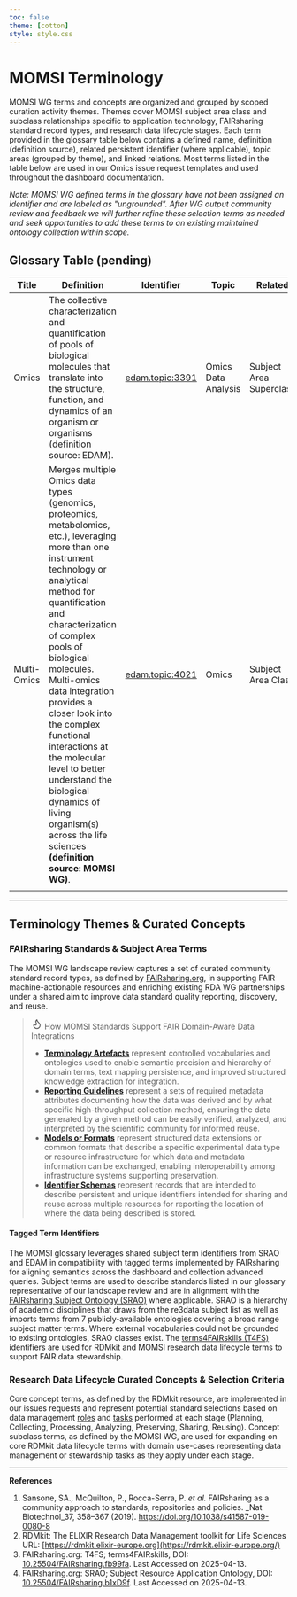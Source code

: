 ```yaml
---
toc: false
theme: [cotton]
style: style.css
---
```


# MOMSI Terminology

MOMSI WG terms and concepts are organized and grouped by scoped curation activity themes. Themes cover MOMSI subject area class and subclass relationships specific to application technology, FAIRsharing standard record types, and research data lifecycle stages. Each term provided in the glossary table below contains a defined name, definition (definition source), related persistent identifier (where applicable), topic areas (grouped by theme), and linked  relations. Most terms listed in the table below are used in our Omics issue request templates and used throughout the dashboard documentation.

_Note: MOMSI WG defined terms in the glossary have not been assigned an identifier and are labeled as "ungrounded". After WG output community review and feedback we will further refine these selection terms as needed and seek opportunities to add these terms to an existing maintained ontology collection within scope._

## Glossary Table (pending)


| Title    | Definition                                                                                                                                                                                           | Identifier                                                 | Topic              | Related       |
| -------- | ---------------------------------------------------------------------------------------------------------------------------------------------------------------------------------------------------- | ---------------------------------------------------------- | ------------------ | ------------- |
| Omics | The collective characterization and quantification of pools of biological molecules that translate into the structure, function, and dynamics of an organism or organisms (definition source: EDAM). | [edam.topic:3391](https://identifiers.org/edam:topic_3391) | Omics Data Analysis | Subject Area Superclass |
| Multi-Omics | Merges multiple Omics data types (genomics, proteomics, metabolomics, etc.), leveraging more than one instrument technology or analytical method for quantification and characterization of complex pools of biological molecules. Multi-omics data integration provides a closer look into the complex functional interactions at the molecular level to better understand the biological dynamics of living organism(s) across the life sciences **(definition source: MOMSI WG)**. |  [edam.topic:4021](https://identifiers.org/edam:topic_4021) | Omics | Subject Area Class |
|          |                                                                                                                                                                                                      |                                                            |                    |               |


---
## Terminology Themes & Curated Concepts

### FAIRsharing Standards & Subject Area Terms
The MOMSI WG landscape review captures a set of curated community standard record types, as defined by [FAIRsharing.org](https://fairsharing.org/standards), in supporting FAIR machine-actionable resources and enriching existing RDA WG partnerships under a shared aim to improve data standard quality reporting, discovery, and reuse. 


> <svg xmlns="http://www.w3.org/2000/svg" width="20" height="20" viewBox="0 0 24 24" fill="none" stroke="currentColor" stroke-width="2" stroke-linecap="round" stroke-linejoin="round"><path d="M8.5 14.5A2.5 2.5 0 0 0 11 12c0-1.38-.5-2-1-3-1.072-2.143-.224-4.054 2-6 .5 2.5 2 4.9 4 6.5 2 1.6 3 3.5 3 5.5a7 7 0 1 1-14 0c0-1.153.433-2.294 1-3a2.5 2.5 0 0 0 2.5 2.5z"/></svg> How MOMSI Standards Support FAIR Domain-Aware Data Integrations
> - **[Terminology Artefacts](https://github.com/RDA-MOMSI/Dashboard/blob/main/src/glossary/Terminology-Artefacts.md)** represent controlled vocabularies and ontologies used to enable semantic precision and hierarchy of domain terms, text mapping persistence, and improved structured knowledge extraction for integration.
 > - **[Reporting Guidelines](https://github.com/RDA-MOMSI/Dashboard/blob/main/src/glossary/Reporting-Guidelines.md)** represent a sets of required metadata attributes documenting how the data was derived and by what specific high-throughput collection method, ensuring the data generated by a given method can be easily verified, analyzed, and interpreted by the scientific community for informed reuse. 
 > - **[Models or Formats](https://github.com/RDA-MOMSI/Dashboard/blob/main/src/glossary/Models-or-Formats.md)** represent structured data extensions or common formats that describe a specific experimental data type or resource infrastructure for which data and metadata information can be exchanged, enabling interoperability among infrastructure systems supporting preservation.
 > - **[Identifier Schemas](https://github.com/RDA-MOMSI/Dashboard/blob/main/src/glossary/Identifier-Schemas.md)** represent records that are intended to describe persistent and unique identifiers intended for sharing and reuse across multiple resources for reporting the location of where the data being described is stored.


#### Tagged Term Identifiers
The MOMSI glossary leverages shared subject term identifiers from SRAO and EDAM in compatibility with tagged terms implemented by FAIRsharing for aligning semantics across the dashboard and collection advanced queries. Subject terms are used to describe standards listed in our glossary representative of our landscape review and are in alignment with the [FAIRsharing Subject Ontology (SRAO)](https://www.ebi.ac.uk/ols4/ontologies/srao) where applicable. SRAO is a hierarchy of academic disciplines that draws from the re3data subject list as well as imports terms from 7 publicly-available ontologies covering a broad range subject matter terms. Where external vocabularies could not be grounded to existing ontologies, SRAO classes exist. The [terms4FAIRskills (T4FS)](https://www.ebi.ac.uk/ols4/ontologies/t4fs) identifiers are used for RDMkit and MOMSI research data lifecycle terms to support FAIR data stewardship.


### Research Data Lifecycle Curated Concepts & Selection Criteria
Core concept terms, as defined by the RDMkit resource, are implemented in our issues requests and represent potential standard selections based on data management  [roles](https://rdmkit.elixir-europe.org/your_role) and [tasks](https://rdmkit.elixir-europe.org/your_tasks) performed at each stage (Planning, Collecting, Processing, Analyzing, Preserving, Sharing, Reusing). Concept subclass terms, as defined by the MOMSI WG, are used for expanding on core RDMkit data lifecycle terms with domain use-cases representing data management or stewardship tasks as they apply under each stage. 
  

---

**References**

1. Sansone, SA., McQuilton, P., Rocca-Serra, P. _et al._ FAIRsharing as a community approach to standards, repositories and policies. _Nat Biotechnol_37, 358–367 (2019). https://doi.org/10.1038/s41587-019-0080-8
2. RDMkit: The ELIXIR Research Data Management toolkit for Life Sciences URL: [https://rdmkit.elixir-europe.org](https://rdmkit.elixir-europe.org/)
3. FAIRsharing.org: T4FS; terms4FAIRskills, DOI: [10.25504/FAIRsharing.fb99fa](https://doi.org/10.25504/FAIRsharing.fb99fa). Last Accessed on 2025-04-13.
4. FAIRsharing.org: SRAO; Subject Resource Application Ontology, DOI: [10.25504/FAIRsharing.b1xD9f](https://doi.org/10.25504/FAIRsharing.b1xD9f). Last Accessed on 2025-04-13.
